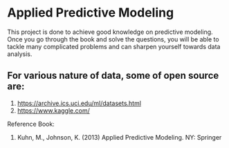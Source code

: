 # Applied Predictive Modeling
This project is done to achieve good knowledge on predictive modeling.
Once you go through the book and solve the questions, you will be able to tackle
many complicated problems and can sharpen yourself towards data analysis.

## For various nature of data, some of open source are:
1) https://archive.ics.uci.edu/ml/datasets.html
2) https://www.kaggle.com/

Reference Book:
1) Kuhn, M., Johnson, K. (2013) Applied Predictive Modeling. NY: Springer

